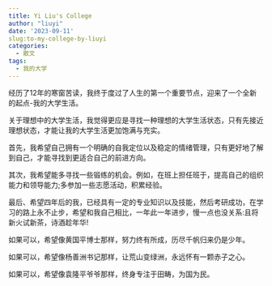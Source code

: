 ```yaml
---
title: Yi Liu's College
author: "liuyi"
date: '2023-09-11'
slug:to-my-college-by-liuyi
categories: 
  - 散文
tags: 
  - 我的大学
---
```


经历了12年的寒窗苦读，我终于度过了人生的第一个重要节点，迎来了一个全新的起点-我的大学生活。

关于理想中的大学生活，我觉得更应是寻找一种理想的大学生活状态，只有先接近理想状态，才能让我的大学生活更加饱满与充实。

首先，我希望自己拥有一个明确的自我定位以及稳定的情绪管理，只有更好地了解到自己，才能寻找到更适合自己的前进方向。

其次，我希望能多寻找一些锻练的机会。例如，在班上担任班于，提高自己的组织能力和领导能力;多参加一些志愿活动，积累经验。

最后、希望四年后的我，已经具有一定的专业知识以及技能，然后考研成功，在学习的路上永不止步，希望和我自己相比，一年此一年进步，慢一点也没关系:且将新火试新茶，诗酒趁年华!

如果可以，希望像黄国平博士那样，努力终有所成，历尽千帆归来仍是少年。

如果可以，希望像杨善洲书记那样，让荒山变绿洲，永远怀有一颗赤子之心。

如果可以，希望像袁隆平爷爷那样，终身专注于田畴，为国为民。